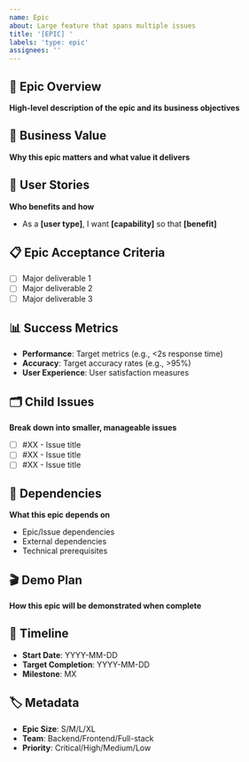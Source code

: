 ```yaml
---
name: Epic
about: Large feature that spans multiple issues
title: '[EPIC] '
labels: 'type: epic'
assignees: ''
---
```


## 🎯 Epic Overview
**High-level description of the epic and its business objectives**

## 🎁 Business Value
**Why this epic matters and what value it delivers**

## 👥 User Stories
**Who benefits and how**
- As a **[user type]**, I want **[capability]** so that **[benefit]**

## 📋 Epic Acceptance Criteria
- [ ] Major deliverable 1
- [ ] Major deliverable 2
- [ ] Major deliverable 3

## 📊 Success Metrics
- **Performance**: Target metrics (e.g., <2s response time)
- **Accuracy**: Target accuracy rates (e.g., >95%)
- **User Experience**: User satisfaction measures

## 🗂️ Child Issues
**Break down into smaller, manageable issues**
- [ ] #XX - Issue title
- [ ] #XX - Issue title
- [ ] #XX - Issue title

## 🚧 Dependencies
**What this epic depends on**
- Epic/Issue dependencies
- External dependencies
- Technical prerequisites

## 🎬 Demo Plan
**How this epic will be demonstrated when complete**

## 📅 Timeline
- **Start Date**: YYYY-MM-DD
- **Target Completion**: YYYY-MM-DD
- **Milestone**: MX

## 🏷️ Metadata
- **Epic Size**: S/M/L/XL
- **Team**: Backend/Frontend/Full-stack
- **Priority**: Critical/High/Medium/Low